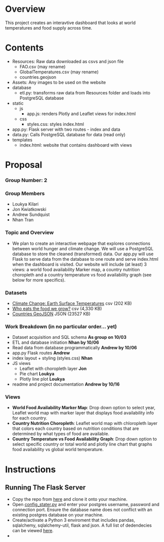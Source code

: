 # Overview
This project creates an interavtive dashboard that looks at world temperatures and food supply across time. 
# Contents
- Resources: Raw data downloaded as csvs and json file
    - FAO.csv (may rename)
    - GlobalTemperatures.csv (may rename)
    - countries.geojson
- Assets: Any images to be used on the website
- database
    - etl.py: transforms raw data from Resources folder and loads into PostgreSQL database
- static
    - js
        - app.js: renders Plotly and Leaflet views for index.html
    - css
        - styles.css: styles index.html
- app.py: Flask server with two routes - index and data
- data.py: Calls PostgreSQL database for data (read only)
- templates
    - index.html: website that contains dashboard with views
# Proposal
### Group Number: 2
### Group Members
- Loukya Kilari
- Jon Kwiatkowski
- Andrew Sundquist
- Nhan Tran
### Topic and Overview
- We plan to create an interactive webpage that explores connections between world hunger and climate change. We will use a PostgreSQL database to store the cleaned (transformed) data. Our app.py will use Flask to serve data from the database to one route and serve index.html when the dashboard is visited. Our website will include (at least) 3 views: a world food availability Marker map, a country nutrition choropleth and a country temperature vs food availability graph (see below for more specifics).
### Datasets
- [Climate Change: Earth Surface Temperatures](https://www.kaggle.com/datasets/berkeleyearth/climate-change-earth-surface-temperature-data) csv (202 KB)
- [Who eats the food we grow?](https://www.kaggle.com/datasets/dorbicycle/world-foodfeed-production) csv (4,330 KB)
- [Countries GeoJSON](https://datahub.io/core/geo-countries#resource-countries) JSON (23527 KB)
### Work Breakdown (in no particular order... yet)
- Dataset acquisition and SQL schema **As group on 10/03**
- ETL and database initiation **Nhan by 10/06**
- Read data from database programmatically **Andrew by 10/06**
- app.py Flask routes **Andrew**
- index layout + styling (styles.css) **Nhan**
- JS views
    - Leaflet with choropleth layer **Jon**
    - Pie chart **Loukya**
    - Plotly line plot **Loukya**
- readme and project documentation **Andrew by 10/16**
### Views
- **World Food Availability Marker Map**: Drop down option to select year, Leaflet world map with marker layer that displays food availability info for each country.
- **Country Nutrition Choropleth**: Leaflet world map with chloropleth layer that colors each country based on nutrition conditions that are determined by what types of food are available.
- **Country Temperature vs Food Availability Graph**: Drop down option to select specific country or total world and plotly line chart that graphs food availability vs global world temperature.
# Instructions
## Running The Flask Server
- Copy the repo from [here](https://github.com/asundquistdavis/Climate-Change-And-World-Hunger) and clone it onto your machine.
- Open [config_stater.py](/config_starter.py) and enter your postgres username, password and connection port. Ensure the database name does not conflict with an existing postgres database on your machine. 
- Create/activate a Python 3 enviroment that includes pandas, sqlalchemy, sqlalchemy-util, flask and json. A full list of dedendecies can be viewed [here](/Assets/dependencies.txt).
- 